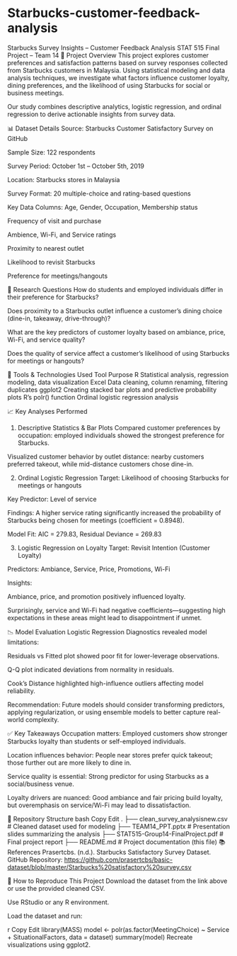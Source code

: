 # Starbucks-customer-feedback-analysis
  Starbucks Survey Insights – Customer Feedback Analysis
STAT 515 Final Project – Team 14
📘 Project Overview
This project explores customer preferences and satisfaction patterns based on survey responses collected from Starbucks customers in Malaysia. Using statistical modeling and data analysis techniques, we investigate what factors influence customer loyalty, dining preferences, and the likelihood of using Starbucks for social or business meetings.

Our study combines descriptive analytics, logistic regression, and ordinal regression to derive actionable insights from survey data.

📊 Dataset Details
Source: Starbucks Customer Satisfactory Survey on GitHub

Sample Size: 122 respondents

Survey Period: October 1st – October 5th, 2019

Location: Starbucks stores in Malaysia

Survey Format: 20 multiple-choice and rating-based questions

Key Data Columns:
Age, Gender, Occupation, Membership status

Frequency of visit and purchase

Ambience, Wi-Fi, and Service ratings

Proximity to nearest outlet

Likelihood to revisit Starbucks

Preference for meetings/hangouts

🎯 Research Questions
How do students and employed individuals differ in their preference for Starbucks?

Does proximity to a Starbucks outlet influence a customer’s dining choice (dine-in, takeaway, drive-through)?

What are the key predictors of customer loyalty based on ambiance, price, Wi-Fi, and service quality?

Does the quality of service affect a customer’s likelihood of using Starbucks for meetings or hangouts?

🧰 Tools & Technologies Used
Tool	Purpose
R	Statistical analysis, regression modeling, data visualization
Excel	Data cleaning, column renaming, filtering duplicates
ggplot2	Creating stacked bar plots and predictive probability plots
R’s polr() function	Ordinal logistic regression analysis

📈 Key Analyses Performed
1. Descriptive Statistics & Bar Plots
Compared customer preferences by occupation: employed individuals showed the strongest preference for Starbucks.

Visualized customer behavior by outlet distance: nearby customers preferred takeout, while mid-distance customers chose dine-in.

2. Ordinal Logistic Regression
Target: Likelihood of choosing Starbucks for meetings or hangouts

Key Predictor: Level of service

Findings: A higher service rating significantly increased the probability of Starbucks being chosen for meetings (coefficient = 0.8948).

Model Fit: AIC = 279.83, Residual Deviance = 269.83

3. Logistic Regression on Loyalty
Target: Revisit Intention (Customer Loyalty)

Predictors: Ambiance, Service, Price, Promotions, Wi-Fi

Insights:

Ambiance, price, and promotion positively influenced loyalty.

Surprisingly, service and Wi-Fi had negative coefficients—suggesting high expectations in these areas might lead to disappointment if unmet.

📉 Model Evaluation
Logistic Regression Diagnostics revealed model limitations:

Residuals vs Fitted plot showed poor fit for lower-leverage observations.

Q-Q plot indicated deviations from normality in residuals.

Cook’s Distance highlighted high-influence outliers affecting model reliability.

Recommendation:
Future models should consider transforming predictors, applying regularization, or using ensemble models to better capture real-world complexity.

✅ Key Takeaways
Occupation matters: Employed customers show stronger Starbucks loyalty than students or self-employed individuals.

Location influences behavior: People near stores prefer quick takeout; those further out are more likely to dine in.

Service quality is essential: Strong predictor for using Starbucks as a social/business venue.

Loyalty drivers are nuanced: Good ambiance and fair pricing build loyalty, but overemphasis on service/Wi-Fi may lead to dissatisfaction.

📂 Repository Structure
bash
Copy
Edit
.
├── clean_survey_analysisnew.csv       # Cleaned dataset used for modeling
├── TEAM14_PPT.pptx                    # Presentation slides summarizing the analysis
├── STAT515-Group14-FinalProject.pdf   # Final project report
├── README.md                          # Project documentation (this file)
📚 References
Prasertcbs. (n.d.). Starbucks Satisfactory Survey Dataset. GitHub Repository:
https://github.com/prasertcbs/basic-dataset/blob/master/Starbucks%20satisfactory%20survey.csv

📌 How to Reproduce This Project
Download the dataset from the link above or use the provided cleaned CSV.

Use RStudio or any R environment.

Load the dataset and run:

r
Copy
Edit
library(MASS)
model <- polr(as.factor(MeetingChoice) ~ Service + SituationalFactors, data = dataset)
summary(model)
Recreate visualizations using ggplot2.

